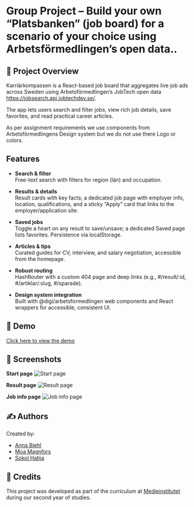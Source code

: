 
# Group Project – Build your own “Platsbanken” (job board) for a scenario of your choice using Arbetsförmedlingen’s open data..

## 📖 Project Overview

Karriärkompassen is a React-based job board that aggregates live job ads across Sweden using Arbetsförmedlingen’s JobTech open data https://jobsearch.api.jobtechdev.se/. 

The app lets users search and filter jobs, view rich job details, save favorites, and read practical career articles.

As per assignment requirements we use components from Arbetsförmedlingens Design system but we do not use there Logo or colors. 

## Features
* <strong>Search & filter</strong><br>Free-text search with filters for region (län) and occupation.

* <strong>Results & details</strong><br>Result cards with key facts; a dedicated job page with employer info, location, qualifications, and a sticky “Apply” card that links to the employer/application site.

* <strong>Saved jobs</strong><br>Toggle a heart on any result to save/unsave; a dedicated Saved page lists favorites. Persistence via localStorage.

* <strong>Articles & tips</strong><br>Curated guides for CV, interview, and salary negotiation, accessible from the homepage.

* <strong>Robust routing</strong><br>HashRouter with a custom 404 page and deep links (e.g., #/result/:id, #/artiklar/:slug, #/sparade).

* <strong>Design system integration</strong><br>Built with @digi/arbetsformedlingen web components and React wrappers for accessible, consistent UI.


## 🎥 Demo 
[Click here to view the demo](https://medieinstitutet.github.io/fed24d-case-af-jobtech-group-5-1/)

## 📸 Screenshots 

**Start page**
![Start page](src/assets/startPage.png)

**Result page**
![Result page](src/assets/resultPage.png)

**Job info page**
![Job info page](src/assets/jobInfoPage.png)


## ✍️ Authors 
Created by: 	
- [Anna Biehl](https://github.com/biehlen) 
- [Moa Magnfors](https://github.com/mainforce) 
- [Sokol Hatija](https://github.com/koliwewe) 


## 🤝 Credits
This project was developed as part of the curriculum at [Medieinstitutet](https://medieinstitutet.se/) during our second year of studies.
